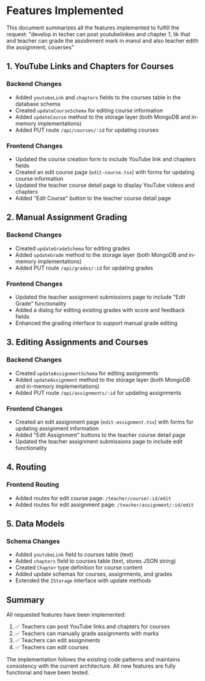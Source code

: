 # Features Implemented

This document summarizes all the features implemented to fulfill the request: "develop in techer can post youtubelinkes and chapter 1, lik that and teacher can grade the assidnment mark in manul and also teacher edith the assignment, couerses"

## 1. YouTube Links and Chapters for Courses

### Backend Changes
- Added `youtubeLink` and `chapters` fields to the courses table in the database schema
- Created `updateCourseSchema` for editing course information
- Added `updateCourse` method to the storage layer (both MongoDB and in-memory implementations)
- Added PUT route `/api/courses/:id` for updating courses

### Frontend Changes
- Updated the course creation form to include YouTube link and chapters fields
- Created an edit course page (`edit-course.tsx`) with forms for updating course information
- Updated the teacher course detail page to display YouTube videos and chapters
- Added "Edit Course" button to the teacher course detail page

## 2. Manual Assignment Grading

### Backend Changes
- Created `updateGradeSchema` for editing grades
- Added `updateGrade` method to the storage layer (both MongoDB and in-memory implementations)
- Added PUT route `/api/grades/:id` for updating grades

### Frontend Changes
- Updated the teacher assignment submissions page to include "Edit Grade" functionality
- Added a dialog for editing existing grades with score and feedback fields
- Enhanced the grading interface to support manual grade editing

## 3. Editing Assignments and Courses

### Backend Changes
- Created `updateAssignmentSchema` for editing assignments
- Added `updateAssignment` method to the storage layer (both MongoDB and in-memory implementations)
- Added PUT route `/api/assignments/:id` for updating assignments

### Frontend Changes
- Created an edit assignment page (`edit-assignment.tsx`) with forms for updating assignment information
- Added "Edit Assignment" buttons to the teacher course detail page
- Updated the teacher assignment submissions page to include edit functionality

## 4. Routing

### Frontend Routing
- Added routes for edit course page: `/teacher/course/:id/edit`
- Added routes for edit assignment page: `/teacher/assignment/:id/edit`

## 5. Data Models

### Schema Changes
- Added `youtubeLink` field to courses table (text)
- Added `chapters` field to courses table (text, stores JSON string)
- Created `Chapter` type definition for course content
- Added update schemas for courses, assignments, and grades
- Extended the `IStorage` interface with update methods

## Summary

All requested features have been implemented:

1. ✅ Teachers can post YouTube links and chapters for courses
2. ✅ Teachers can manually grade assignments with marks
3. ✅ Teachers can edit assignments
4. ✅ Teachers can edit courses

The implementation follows the existing code patterns and maintains consistency with the current architecture. All new features are fully functional and have been tested.